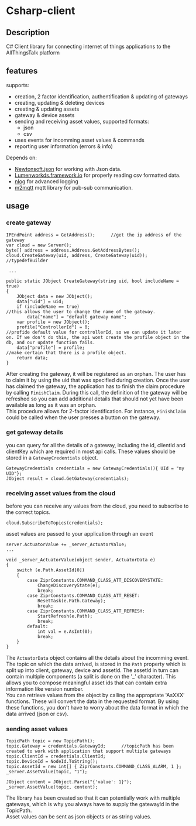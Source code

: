 # Csharp-client

## Description

C# Client library for connecting internet of things applications to the AllThingsTalk platform

## features
supports: 

- creation, 2 factor identification, authentification & updating of gateways
- creating, updating & deleting devices
- creating & updating assets
- gateway & device  assets
- sending and receiving asset values, supported formats:
	- json 
	- csv
- uses events for incomming asset values & commands
- reporting user information (errors & info)

Depends on:

- [Newtonsoft.json](https://www.nuget.org/packages/Newtonsoft.Json/) for working with Json data.
- [Lumenworkds.framework.io](https://www.nuget.org/packages/LumenWorks.Framework.IO/) for properly reading csv formatted data.
- [nlog](http://nlog-project.org/) for advanced logging
- [m2mqtt](https://m2mqtt.codeplex.com/) mqtt library for pub-sub communication.

## usage
### create gateway
    IPEndPoint address = GetAddress();		//get the ip address of the gateway
    var cloud = new Server();
    byte[] address = address.Address.GetAddressBytes();
    cloud.CreateGateway(uid, address, CreateGateway(uid)); 	//typedefBuilder 

     ...

    public static JObject CreateGateway(string uid, bool includeName = true)
    {
        JObject data = new JObject();
        data["uid"] = uid;
        if (includeName == true)                                                    //this allows the user to change the name of the gateway.
            data["name"] = "default gateway name";
        var profile = new JObject();
        profile["ControllerId"] = 0;                                                //profide default value for controllerId, so we can update it later on. If we don't do this, the api wont create the profile object in the db, and our update function fails.
        data["profile"] = profile;                                                  //make certain that there is a profile object.
        return data;
    }
After creating the gateway, it will be registered as an orphan. The user has to claim it by using the uid that was specified during creation. Once the user has claimed the gateway, the application has to finish the claim procedure by calling `FinishClaim`. During this call, the definition of the gateway will be refreshed so you can add additional details that should not yet have been available as long as it was an orphan.  
This procedure allows for 2-factor identification. For instance, `FinishClaim` could be called when the user presses a button on the gateway.

### get gateway details
you can query for all the details of a gateway, including the id, clientId and clientKey which are required in most api calls. These values should be stored in a `GatewayCredentials` object.

    GatewayCredentials credentials = new GatewayCredentials(){ UId = "my UID"};
    JObject result = cloud.GetGateway(credentials);

### receiving asset values from the cloud
before you can receive any values from the cloud, you need to subscribe to the correct topics.

    cloud.SubscribeToTopics(credentials);

asset values are passed to your application through an event

    server.ActuatorValue += _server_ActuatorValue;
    ...

    void _server_ActuatorValue(object sender, ActuatorData e)
    {
	    switch (e.Path.AssetId[0])
	    {
	        case ZiprConstants.COMMAND_CLASS_ATT_DISCOVERYSTATE:
	            ChangeDiscoveryState(e);
	            break;
	        case ZiprConstants.COMMAND_CLASS_ATT_RESET:
	            ResetTask(e.Path.Gateway);
	            break;
	        case ZiprConstants.COMMAND_CLASS_ATT_REFRESH:
	            StartRefresh(e.Path);
	            break;
	        default:
	            int val = e.AsInt(0);
	            break;
	    }
    }

The `ActuatorData` object contains all the details about the incomming event. The topic on which the data arrived, is stored in the `Path` property which is split up into client, gateway, device and assetId. The assetId in turn can contain multiple components (a split is done on the '_' character). This allows you to compose meaningful asset ids that can contain extra information like version number.  
You can retrieve values from the object by calling the appropriate 'AsXXX' functions. These will convert the data in the requested format. By using these functions, you don't have to worry about the data format in which the data arrived (json or csv).

### sending asset values

    TopicPath topic = new TopicPath();
    topic.Gateway = credentials.GatewayId;		//topicPath has been created to work with application that support multiple gateways
    topic.ClientId = credentials.ClientId;
    topic.DeviceId = NodeId.ToString();
    topic.AssetId = new int[] { ZiprConstants.COMMAND_CLASS_ALARM, 1 };
    _server.AssetValue(topic, "1");
    
    JObject content = JObject.Parse("{'value': 1}");
    _server.AssetValue(topic, content);

The library has been created so that it can potentially work with multiple gateways, which is why you always have to supply the gatewayId in the TopicPath.  
Asset values can be sent as json objects or as string values.